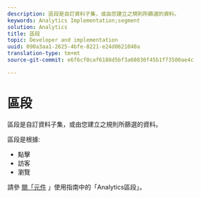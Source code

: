 ```yaml
---
description: 區段是自訂資料子集，或由您建立之規則所篩選的資料。
keywords: Analytics Implementation;segment
solution: Analytics
title: 區段
topic: Developer and implementation
uuid: 090a3aa1-2625-4bfe-8221-e24d0621040a
translation-type: tm+mt
source-git-commit: e6f6cf0caf6188d5bf3a60830f45b1f73500ae4c

---
```



# 區段

區段是自訂資料子集，或由您建立之規則所篩選的資料。

區段是根據:

* 點擊
* 訪客
* 瀏覽

請參 [閱「元件](/help/components/c-segmentation/seg-home.md) 」使用指南中的「Analytics區段」。
